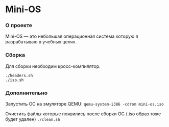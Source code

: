 # Mini-OS

### О проекте
Mini-OS — это небольшая операционная система которую я разрабатываю в учебных целях.

### Сборка
Для сборки необходим кросс-компилятор.
```
./headers.sh
./iso.sh
```

### Дополнительно
Запустить ОС на эмуляторе QEMU:
`qemu-system-i386 -cdrom mini-os.iso`

Очистить файлы которые появились после сборки ОС (.iso образ тоже будет удален)
`./clean.sh`
